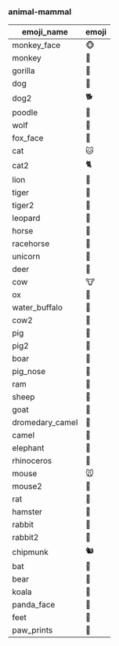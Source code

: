 ### animal-mammal 

|emoji_name|emoji|
|---|---|
|monkey_face|:monkey_face:|
|monkey|:monkey:|
|gorilla|:gorilla:|
|dog|:dog:|
|dog2|:dog2:|
|poodle|:poodle:|
|wolf|:wolf:|
|fox_face|:fox_face:|
|cat|:cat:|
|cat2|:cat2:|
|lion|:lion:|
|tiger|:tiger:|
|tiger2|:tiger2:|
|leopard|:leopard:|
|horse|:horse:|
|racehorse|:racehorse:|
|unicorn|:unicorn:|
|deer|:deer:|
|cow|:cow:|
|ox|:ox:|
|water_buffalo|:water_buffalo:|
|cow2|:cow2:|
|pig|:pig:|
|pig2|:pig2:|
|boar|:boar:|
|pig_nose|:pig_nose:|
|ram|:ram:|
|sheep|:sheep:|
|goat|:goat:|
|dromedary_camel|:dromedary_camel:|
|camel|:camel:|
|elephant|:elephant:|
|rhinoceros|:rhinoceros:|
|mouse|:mouse:|
|mouse2|:mouse2:|
|rat|:rat:|
|hamster|:hamster:|
|rabbit|:rabbit:|
|rabbit2|:rabbit2:|
|chipmunk|:chipmunk:|
|bat|:bat:|
|bear|:bear:|
|koala|:koala:|
|panda_face|:panda_face:|
|feet|:feet:|
|paw_prints|:paw_prints:|

